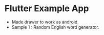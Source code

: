 # Flutter Example App

- Made drawer to work as android.
- Sample 1 : Random English word generator.
